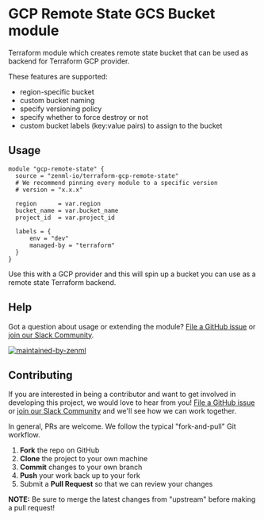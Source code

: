 # GCP Remote State GCS Bucket module

Terraform module which creates remote state bucket that can be used as backend
for Terraform GCP provider.

These features are supported:

- region-specific bucket
- custom bucket naming
- specify versioning policy
- specify whether to force destroy or not
- custom bucket labels (key:value pairs) to assign to the bucket

## Usage

```hcl
module "gcp-remote-state" {
  source = "zenml-io/terraform-gcp-remote-state"
  # We recommend pinning every module to a specific version
  # version = "x.x.x"

  region      = var.region
  bucket_name = var.bucket_name
  project_id  = var.project_id

  labels = {
      env = "dev"
      managed-by = "terraform"
  }
}
```

Use this with a GCP provider and this will spin up a bucket you can use as a
remote state Terraform backend.

## Help

Got a question about usage or extending the module? [File a GitHub issue](https://github.com/zenml-io/terraform-gcp-remote-state/issues/new) or [join
our Slack Community](https://zenml.io/slack-invite/).

[![maintained-by-zenml](https://user-images.githubusercontent.com/3348134/173032050-ad923313-f2ce-4583-b27a-afcaa8b355e2.png)](https://zenml.io/)

## Contributing

If you are interested in being a contributor and want to get involved in
developing this project, we would love to hear from you! [File a GitHub issue](https://github.com/zenml-io/terraform-gcp-remote-state/issues/new) or [join
our Slack Community](https://zenml.io/slack-invite/) and we'll see how we can
work together.

In general, PRs are welcome. We follow the typical "fork-and-pull" Git workflow.

 1. **Fork** the repo on GitHub
 2. **Clone** the project to your own machine
 3. **Commit** changes to your own branch
 4. **Push** your work back up to your fork
 5. Submit a **Pull Request** so that we can review your changes

**NOTE:** Be sure to merge the latest changes from "upstream" before making a pull request!
